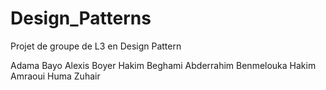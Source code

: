 # Design_Patterns
Projet de groupe de L3 en Design Pattern

Adama Bayo
Alexis Boyer
Hakim Beghami
Abderrahim Benmelouka
Hakim Amraoui
Huma Zuhair
